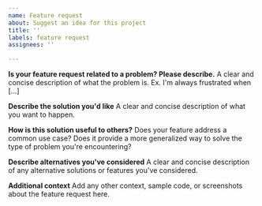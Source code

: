 ```yaml
---
name: Feature request
about: Suggest an idea for this project
title: ''
labels: feature request
assignees: ''

---
```


<!--
Thanks for using react-bootstrap-typeahead and for taking the time to request a feature!

Usage questions
======================
Unless you believe you've encountered a bug or want to request a feature, the issue tracker isn't the right place for getting help with your code. This format is not well-suited for Q&A, and questions here don't have as much visibility as they do elsewhere. Before you ask a question, here are some resources to get help first:

- Read the docs: https://github.com/ericgio/react-bootstrap-typeahead/tree/master/docs
- Try the examples: http://ericgio.github.io/react-bootstrap-typeahead/
- Look for/ask questions on StackOverflow: https://stackoverflow.com/questions/ask?tags=react-bootstrap-typeahead
-->

**Is your feature request related to a problem? Please describe.**
A clear and concise description of what the problem is. Ex. I'm always frustrated when [...]

**Describe the solution you'd like**
A clear and concise description of what you want to happen.

**How is this solution useful to others?**
Does your feature address a common use case? Does it provide a more generalized way to solve the type of problem you're encountering?

**Describe alternatives you've considered**
A clear and concise description of any alternative solutions or features you've considered.

**Additional context**
Add any other context, sample code, or screenshots about the feature request here.

